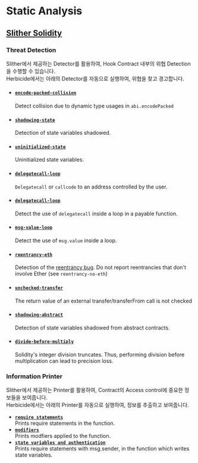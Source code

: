 # Static Analysis

## [Slither Solidity](https://github.com/crytic/slither)

### Threat Detection

Slither에서 제공하는 Detector를 활용하여, Hook Contract 내부의 위협 Detection을 수행할 수 있습니다.\
Herbicide에서는 아래의 Detector를 자동으로 실행하여, 위협을 찾고 경고합니다.

*   #### [`encode-packed-collision`](https://github.com/crytic/slither/wiki/Detector-Documentation#abi-encodepacked-collision)

    Detect collision due to dynamic type usages in `abi.encodePacked`
*   #### [`shadowing-state`](https://github.com/crytic/slither/wiki/Detector-Documentation#state-variable-shadowing)

    Detection of state variables shadowed.
*   #### [`uninitialized-state`](https://github.com/crytic/slither/wiki/Detector-Documentation#uninitialized-state-variables)

    Uninitialized state variables.
*   #### [`delegatecall-loop`](https://github.com/crytic/slither/wiki/Detector-Documentation#controlled-delegatecall)

    `Delegatecall` or `callcode` to an address controlled by the user.
*   #### [`delegatecall-loop`](https://github.com/crytic/slither/wiki/Detector-Documentation#payable-functions-using-delegatecall-inside-a-loop)

    Detect the use of `delegatecall` inside a loop in a payable function.
*   #### [`msg-value-loop`](https://github.com/crytic/slither/wiki/Detector-Documentation#msgvalue-inside-a-loop)

    Detect the use of `msg.value` inside a loop.
*   #### [`reentrancy-eth`](https://github.com/crytic/slither/wiki/Detector-Documentation#reentrancy-vulnerabilities)

    Detection of the [reentrancy bug](https://github.com/trailofbits/not-so-smart-contracts/tree/master/reentrancy). Do not report reentrancies that don't involve Ether (see `reentrancy-no-eth`)
*   #### [`unchecked-transfer`](https://github.com/crytic/slither/wiki/Detector-Documentation#unchecked-transfer)

    The return value of an external transfer/transferFrom call is not checked
*   #### [`shadowing-abstract`](https://github.com/crytic/slither/wiki/Detector-Documentation#state-variable-shadowing-from-abstract-contracts)

    Detection of state variables shadowed from abstract contracts.
*   #### [`divide-before-multiply`](https://github.com/crytic/slither/wiki/Detector-Documentation#divide-before-multiply)

    Solidity's integer division truncates. Thus, performing division before multiplication can lead to precision loss.



### Information Printer

Slither에서 제공하는 Printer를 활용하여, Contract의 Access control에 중요한 정보들을 보여줍니다.\
Herbicide에서는 아래의 Printer를 자동으로 실행하여, 정보를 추출하고 보여줍니다.

* [**`require statements`**](https://github.com/crytic/slither/wiki/Printer-documentation#require)\
  Prints require statements in the function.
* [**`modifiers`**](https://github.com/crytic/slither/wiki/Printer-documentation#modifiers)\
  Prints modfiers applied to the function.
* [**`state variables and authentication`**](https://github.com/crytic/slither/wiki/Printer-documentation#variables-written-and-authorization)\
  Prints require statements with msg.sender, in the function which writes state variables.







